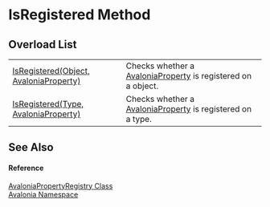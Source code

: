 # IsRegistered Method


## Overload List
<table>
<tr>
<td><a href="M_Avalonia_AvaloniaPropertyRegistry_IsRegistered">IsRegistered(Object, AvaloniaProperty)</a></td>
<td>Checks whether a <a href="T_Avalonia_AvaloniaProperty">AvaloniaProperty</a> is registered on a object.</td>
</tr>
<tr>
<td><a href="M_Avalonia_AvaloniaPropertyRegistry_IsRegistered_1">IsRegistered(Type, AvaloniaProperty)</a></td>
<td>Checks whether a <a href="T_Avalonia_AvaloniaProperty">AvaloniaProperty</a> is registered on a type.</td>
</tr>
</table>

## See Also


#### Reference
<a href="T_Avalonia_AvaloniaPropertyRegistry">AvaloniaPropertyRegistry Class</a>  
<a href="N_Avalonia">Avalonia Namespace</a>  

